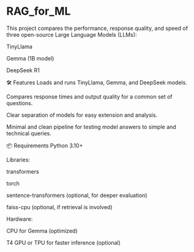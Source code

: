 # RAG_for_ML

This project compares the performance, response quality, and speed of three open-source Large Language Models (LLMs):

TinyLlama

Gemma (1B model)

DeepSeek R1

🛠️ Features
Loads and runs TinyLlama, Gemma, and DeepSeek models.

Compares response times and output quality for a common set of questions.

Clear separation of models for easy extension and analysis.

Minimal and clean pipeline for testing model answers to simple and technical queries.

📦 Requirements
Python 3.10+

Libraries:

transformers

torch

sentence-transformers (optional, for deeper evaluation)

faiss-cpu (optional, if retrieval is involved)

Hardware:

CPU for Gemma (optimized)

T4 GPU or TPU for faster inference (optional)
